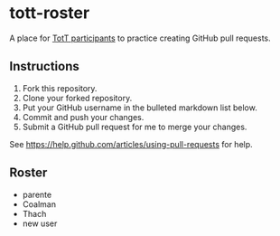 # tott-roster

A place for [TotT participants](http://tott-meetup.readthedocs.org) to practice creating GitHub pull requests.

## Instructions

1. Fork this repository.
2. Clone your forked repository.
3. Put your GitHub username in the bulleted markdown list below.
4. Commit and push your changes.
5. Submit a GitHub pull request for me to merge your changes.

See https://help.github.com/articles/using-pull-requests for help.

## Roster

* parente
* Coalman
* Thach
* new user